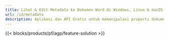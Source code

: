 ```yaml
---
title: Lihat & Edit Metadata ke Dokumen Word di Windows, Linux & macOS 
url: /id/metadata
description: Aplikasi dan API Gratis untuk memanipulasi properti dokumen DOC, DOCX, DOCM, DOTX, DOT, RTF & ODT
---
```


{{< blocks/products/pf/agp/feature-solution >}} 

